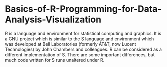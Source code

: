 # Basics-of-R-Programming-for-Data-Analysis-Visualization

R is a language and environment for statistical computing and graphics. It is a GNU project which is similar to the S language and environment which was developed at Bell Laboratories (formerly AT&T, now Lucent Technologies) by John Chambers and colleagues. R can be considered as a different implementation of S. There are some important differences, but much code written for S runs unaltered under R.
